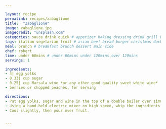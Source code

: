 ```yaml
---

layout: recipe
permalink: recipes/zabaglione 
title:  "Zabaglione"
image: zabaglione.jpg 
imagecredit: "unsplash.com" 
categories: sauce drink quick # appetizer baking dressing drink grill healthyish marinade oven pickling quick raw salad sandwich sauce snack soup
tags: italian vegetarian fruit # asian beef bread burger christmas duck french fruit indian italian mexican nuts pasta pork poultry rice seafood thanksgiving vegetarian
meal: brunch # breakfast brunch dessert main side
chef: robert 
time: under 60mins # under 60mins under 120mins over 120mins
servings: 1 

ingredients:
- 4| egg yolks
- 0.33| cup sugar
- 0.25| cup Marsala wine *or any other good quality sweet white wine*
- berries or chopped peaches, for serving

directions:
- Put egg yolks, sugar and wine in the top of a double boiler over simmering water.
- Using a hand-held electric mixer on high speed, whip the ingredients until they are smooth and slightly thickened, about 5-8 minutes. The custard will increase in volume as you whip it.
- Cool slightly, then pour over fruit.


--- 
```

